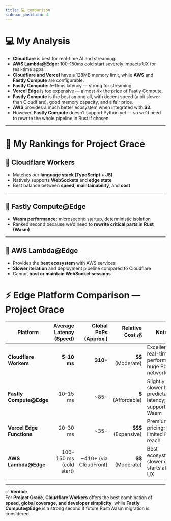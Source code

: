 ```yaml
---
title: 💻 comparison
sidebar_position: 4 
---
```


# 💻 My Analysis

- **Cloudflare** is best for real-time AI and streaming.  
- **AWS Lambda@Edge:** 100–150ms cold start severely impacts UX for real-time apps.  
- **Cloudflare and Vercel** have a 128MB memory limit, while **AWS** and **Fastly Compute** are configurable.  
- **Fastly Compute:** 5–15ms latency — strong for streaming.  
- **Vercel Edge** is too expensive — almost 4× the price of Fastly Compute.  
- **Fastly Compute** is the best among all, with decent speed (a bit slower than Cloudflare), good memory capacity, and a fair price.  
- **AWS** provides a much better ecosystem when integrated with **S3**.  
- However, **Fastly Compute** doesn’t support Python yet — so we’d need to rewrite the whole pipeline in Rust if chosen.

---

# 🏅 My Rankings for Project Grace

## 🥇 Cloudflare Workers
- Matches our **language stack (TypeScript + JS)**  
- Natively supports **WebSockets** and **edge state**  
- Best balance between **speed**, **maintainability**, and **cost**

---

## 🥈 Fastly Compute@Edge
- **Wasm performance:** microsecond startup, deterministic isolation  
- Ranked second because we’d need to **rewrite critical parts in Rust (Wasm)**

---

## 🥉 AWS Lambda@Edge
- Provides the **best ecosystem** with AWS services  
- **Slower iteration** and deployment pipeline compared to Cloudflare  
- Cannot **host or maintain WebSocket sessions**


# ⚡ Edge Platform Comparison — Project Grace

| Platform              | Average Latency (Speed) | Global PoPs (Approx.) | Relative Cost 💰 | Notes |
|------------------------|------------------------:|----------------------:|----------------:|-------|
| **Cloudflare Workers** | **5–10 ms**            | **310+**             | 💲💲 (Moderate)  | Excellent real-time performance, huge PoP network |
| **Fastly Compute@Edge**| 10–15 ms               | ~85+                 | 💲 (Affordable) | Slightly slower but predictable latency; supports Wasm |
| **Vercel Edge Functions** | 20–30 ms           | ~35+                 | 💲💲💲 (Expensive) | Premium pricing; limited PoP reach |
| **AWS Lambda@Edge**    | 100–150 ms (cold start) | ~410+ (via CloudFront) | 💲💲 (Moderate) | Best ecosystem; slower cold starts affect UX |

---

✅ **Verdict:**  
For **Project Grace**, **Cloudflare Workers** offers the best combination of **speed, global coverage, and developer simplicity**, while **Fastly Compute@Edge** is a strong second if future Rust/Wasm migration is considered.
